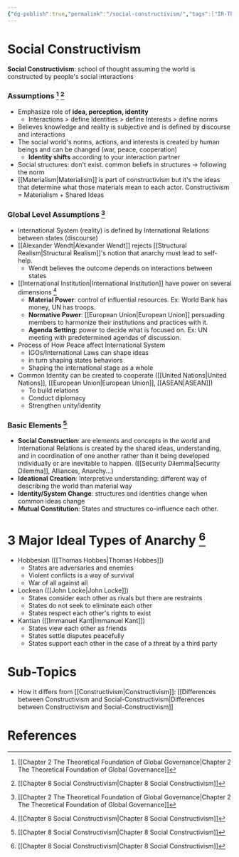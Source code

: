 ```yaml
---
{"dg-publish":true,"permalink":"/social-constructivism/","tags":["IR-Theory"]}
---
```


# Social Constructivism

**Social Constructivism**: school of thought assuming the world is constructed by people's social interactions

### Assumptions [^1] [^2]

- Emphasize role of **idea, perception, identity**
    - Interactions > define Identities > define Interests > define norms
- Believes knowledge and reality is subjective and is defined by discourse and interactions
- The social world's norms, actions, and interests is created by human beings and can be changed (war, peace, cooperation)
    - **Identity shifts** according to your interaction partner
- Social structures: don't exist. common beliefs in structures → following the norm
- [[Materialism\|Materialism]] is part of constructivism but it's the ideas that determine what those materials mean to each actor. Constructivism = Materialism + Shared Ideas

### Global Level Assumptions [^1]

- International System (reality) is defined by International Relations between states (discourse)
- [[Alexander Wendt\|Alexander Wendt]] rejects [[Structural Realism\|Structural Realism]]'s notion that anarchy must lead to self-help.
    - Wendt believes the outcome depends on interactions between states
- [[International Institution\|International Institution]] have power on several dimensions [^2]
    - **Material Power**: control of influential resources. Ex: World Bank has money, UN has troops.
    - **Normative Power**: [[European Union\|European Union]] persuading members to harmonize their institutions and practices with it.
    - **Agenda Setting**: power to decide what is focused on. Ex: UN meeting with predetermined agendas of discussion.
- Process of How Peace affect International System
    - IGOs/International Laws can shape ideas
    - in turn shaping states behaviors
    - Shaping the international stage as a whole
- Common Identity can be created to cooperate ([[United Nations\|United Nations]], [[European Union\|European Union]], [[ASEAN\|ASEAN]])
    - To build relations
    - Conduct diplomacy
    - Strengthen unity/identity

### Basic Elements [^2]

- **Social Construction**: are elements and concepts in the world and International Relations is created by the shared ideas, understanding, and in coordination of one another rather than it being developed individually or are inevitable to happen. ([[Security Dilemma\|Security Dilemma]], Alliances, Anarchy...)
- **Ideational Creation**: Interpretive understanding: different way of describing the world than material way
- **Identity/System Change**: structures and identities change when common ideas change
- **Mutual Constitution**: States and structures co-influence each other.

# 3 Major Ideal Types of Anarchy [^2]

- Hobbesian ([[Thomas Hobbes\|Thomas Hobbes]])
    - States are adversaries and enemies
    - Violent conflicts is a way of survival
    - War of all against all
- Lockean ([[John Locke\|John Locke]])
    - States consider each other as rivals but there are restraints
    - States do not seek to eliminate each other
    - States respect each other's rights to exist
- Kantian ([[Immanuel Kant\|Immanuel Kant]])
    - States view each other as friends
    - States settle disputes peacefully
    - States support each other in the case of a threat by a third party

# Sub-Topics

- How it differs from [[Constructivism\|Constructivism]]: [[Differences between Constructivism and Social-Constructivism\|Differences between Constructivism and Social-Constructivism]]

# References

[^1]: [[Chapter 2 The Theoretical Foundation of Global Governance\|Chapter 2 The Theoretical Foundation of Global Governance]] 

[^2]: [[Chapter 8 Social Constructivism\|Chapter 8 Social Constructivism]]